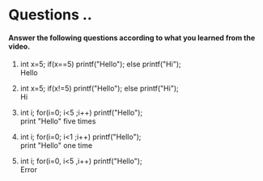 # Questions ..

#### Answer the following questions according to what you learned from the video.

1. int x=5; if(x==5) printf("Hello"); else printf("Hi");  
   Hello

2. int x=5; if(x!=5) printf("Hello"); else printf("Hi");  
   Hi

3. int i; for(i=0; i<5 ;i++) printf("Hello");  
   print "Hello" five times

4. int i; for(i=0; i<1 ;i++) printf("Hello");  
   print "Hello" one time

5. int i; for(i=0, i<5 ,i++) printf("Hello");  
   Error
